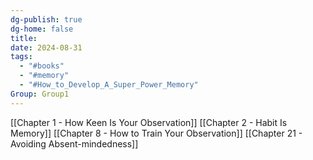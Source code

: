```yaml
---
dg-publish: true
dg-home: false
title: 
date: 2024-08-31
tags:
  - "#books"
  - "#memory"
  - "#How_to_Develop_A_Super_Power_Memory"
Group: Group1
---
```

[[Chapter 1 - How Keen Is Your Observation]]
[[Chapter 2 - Habit Is Memory]]
[[Chapter 8 - How to Train Your Observation]]
[[Chapter 21 - Avoiding Absent-mindedness]]